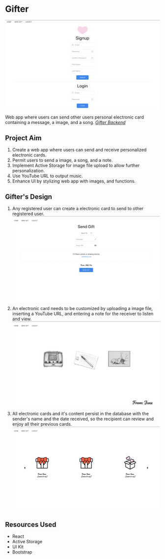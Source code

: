# Gifter
![](.images/landing_page.png)

Web app where users can send other users personal electronic card containing a message, a image, and a song. [*Gifter Backend*](https://github.com/kangyongn/gifter_backend)

## Project Aim
1. Create a web app where users can send and receive personalized electronic cards.
2. Permit users to send a image, a song, and a note.
3. Implement Active Storage for image file upload to allow further personalization.
4. Use YouTube URL to output music.
5. Enhance UI by stylizing web app with images, and functions.

## Gifter's Design
1. Any registered user can create a electronic card to send to other registered user.
![](.images/send_page.png)

2. An electronic card needs to be customized by uploading a image file, inserting a YouTube URL, and entering a note for the receiver to listen and view.
![](.images/gift_page.png)

3. All electronic cards and it's content persist in the database with the sender's name and the date received, so the recipient can review and enjoy all their previous cards.
![](.images/user_landing_page.png)

## Resources Used
* React
* Active Storage
* UI Kit
* Bootstrap
